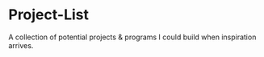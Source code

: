 # Project-List
A collection of potential projects &amp; programs I could build when inspiration arrives.
